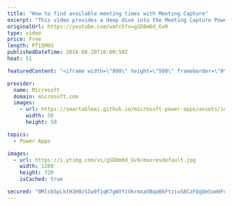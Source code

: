 ```yaml
---
title: "How to find available meeting times with Meeting Capture"
excerpt: "This video provides a deep dive into the Meeting Capture PowerApps sample template. Learn how to find available meeting times for all meeting attendees when building in the Meeting Capture app.  Learn more: https://powerapps.microsoft.com/en-us/blog/capture-meetings-notes-like-a-pro/"
originalUrl: https://youtube.com/watch?v=gSD8m6d_Gv0
type: video
price: Free
length: PT15M9S
publishedDateTime: 2018-08-20T16:00:58Z
heat: 51

featuredContent: "<iframe width=\"800\" height=\"500\" frameborder=\"0\" src=\"https://www.youtube.com/embed/gSD8m6d_Gv0\" allow=\"accelerometer; autoplay; encrypted-media; gyroscope; picture-in-picture\" allowfullscreen></iframe>"

provider:
  name: Microsoft
  domain: microsoft.com
  images:
    - url: https://smartableai.github.io/microsoft-power-apps/assets/images/organizations/microsoft.com-50x50.jpg
      width: 50
      height: 50

topics:
  - Power Apps

images:
  - url: https://i.ytimg.com/vi/gSD8m6d_Gv0/maxresdefault.jpg
    width: 1280
    height: 720
    isCached: true

secured: "0Mlsb5pLktH3H0zSIw9fiqK7gWVYiVkrmxaSBqoBkFtziuS8CzFOgQeSom9Fq8tijEJBjzNRRCxSEhdlI3gFWR6oc1mpBvty9b+U80e1SAafeArB/XjAYJH1sYknz92p9229G30cVB2dIcqypz5P88te9GVlgqBaZ92uRo5Ehax1rYdnpfxIcZNR544plXvl/3CYlQMRR9N2ecMMaI0dVu7A1XVUH9szz3k51T0xvocvuaL4+og9qEr561zho+l0waCivqLx/m8q6jMlqqJxlG2O9pdjCCzL0UaLCAIPM0w7Oet4dEMSMG79FcPp1dTXdrjQ+jGAwQWZB8u7Dn6JZMyRypEumcAFtQvV7ASurJhYhlucFsiTJRG7/MPbL6tRCiKRIW+h3jYZiVsgxp8YIfE0YYah/yjH3qr5aqlNBVU=;5jgL3NVs7LRon3dRTbBfww=="
---
```



